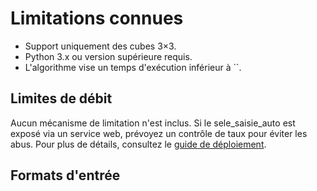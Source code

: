 # Limitations connues

- Support uniquement des cubes 3×3.
- Python 3.x ou version supérieure requis.
- L'algorithme vise un temps d'exécution inférieur à ``.



## Limites de débit

Aucun mécanisme de limitation n'est inclus. Si le sele_saisie_auto est exposé via un
service web, prévoyez un contrôle de taux pour éviter les abus.
Pour plus de détails, consultez le [guide de déploiement](../guides/deployment.md).

## Formats d'entrée


